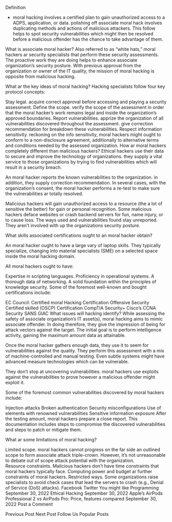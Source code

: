 Definition
 - moral hacking involves a certified plan to gain unauthorized access to a ADPS, application, or data. polishing off associate moral hack involves duplicating methods and actions of malicious attackers. This follow helps to spot security vulnerabilities which might then be resolved before a malicious offender has the chance to take advantage of them.



What is associate moral hacker?
Also referred to as “white hats,” moral hackers ar security specialists that perform these security assessments. The proactive work they are doing helps to enhance associate organization’s security posture. With previous approval from the organization or owner of the IT quality, the mission of moral hacking is opposite from malicious hacking. 



What ar the key ideas of moral hacking?
Hacking specialists follow four key protocol concepts:

Stay legal. acquire correct approval before accessing and playing a security assessment.
Define the scope. verify the scope of the assessment in order that the moral hacker’s work remains legal and inside the organization’s approved boundaries.
Report vulnerabilities. apprize the organization of all vulnerabilities discovered throughout the assessment. give correction recommendation for breakdown these vulnerabilities.
Respect information sensitivity. reckoning on the info sensitivity, moral hackers might ought to conform to a non-disclosure agreement, additionally to alternative terms and conditions needed by the assessed organization. 
How ar moral hackers completely different than malicious hackers?
Ethical hackers use their data to secure and improve the technology of organizations. they supply a vital service to those organizations by trying to find vulnerabilities which will result in a security breach.

An moral hacker reports the known vulnerabilities to the organization. in addition, they supply correction recommendation. In several cases, with the organization’s consent, the moral hacker performs a re-test to make sure the vulnerabilities ar totally resolved. 

Malicious hackers will gain unauthorized access to a resource (the a lot of sensitive the better) for gain or personal recognition. Some malicious hackers deface websites or crash backend servers for fun, name injury, or to cause loss. The ways used and vulnerabilities found stay unreported. They aren’t involved with up the organizations security posture.  



What skills associated certifications ought to an moral hacker obtain?

An moral hacker ought to have a large vary of laptop skills. They typically specialize, changing into material specialists (SME) on a selected space inside the moral hacking domain.

All moral hackers ought to have:

Expertise in scripting languages.
Proficiency in operational systems.
A thorough data of networking.
A solid foundation within the principles of knowledge security.
Some of the foremost well-known and bought certifications include:

EC Council: Certified moral Hacking Certification
Offensive Security Certified skilled (OSCP) Certification
CompTIA Security+
Cisco’s CCNA Security
SANS GIAC
What issues will hacking identify?
While assessing the safety of associate organization’s IT asset(s), moral hacking aims to mimic associate offender. In doing therefore, they give the impression of being for attack vectors against the target. The initial goal is to perform intelligence activity, gaining the maximum amount data as attainable.

Once the moral hacker gathers enough data, they use it to seem for vulnerabilities against the quality. They perform this assessment with a mix of machine-controlled and manual testing. Even subtle systems might have advanced measure technologies which can be vulnerable.

They don’t stop at uncovering vulnerabilities. moral hackers use exploits against the vulnerabilities to prove however a malicious offender might exploit it.

Some of the foremost common vulnerabilities discovered by moral hackers include:

Injection attacks
Broken authentication
Security misconfigurations
Use of elements with renowned vulnerabilities
Sensitive information exposure
After the testing amount, moral hackers prepare a close report. This documentation includes steps to compromise the discovered vulnerabilities and steps to patch or mitigate them.



What ar some limitations of moral hacking?

Limited scope. moral hackers cannot progress on the far side an outlined scope to form associate attack triple-crown. However, it’s not unreasonable to debate out of scope attack potential with the organization.  
Resource constraints. Malicious hackers don’t have time constraints that moral hackers typically face. Computing power and budget ar further constraints of moral hackers.
Restricted ways. Some organizations raise specialists to avoid check cases that lead the servers to crash (e.g., Denial of Service (DoS) attacks).
Facebook
Twitter
You might like
Programming
September 30, 2022
Ethical Hacking
September 30, 2022
Apple’s AirPods Professional 2 vs AirPods Pro: Price, features compared
September 30, 2022
Post a Comment

Previous Post
Next Post
Follow Us
Popular Posts
